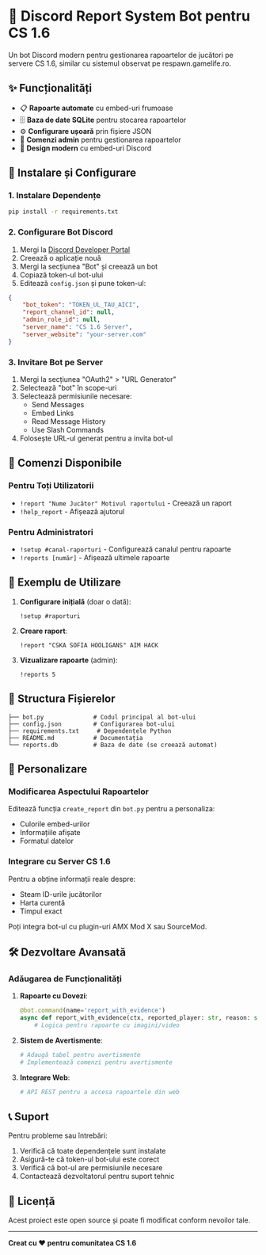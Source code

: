 # 🤖 Discord Report System Bot pentru CS 1.6

Un bot Discord modern pentru gestionarea rapoartelor de jucători pe servere CS 1.6, similar cu sistemul observat pe respawn.gamelife.ro.

## ✨ Funcționalități

- 📋 **Rapoarte automate** cu embed-uri frumoase
- 🗄️ **Baza de date SQLite** pentru stocarea rapoartelor
- ⚙️ **Configurare ușoară** prin fișiere JSON
- 👮 **Comenzi admin** pentru gestionarea rapoartelor
- 🎨 **Design modern** cu embed-uri Discord

## 🚀 Instalare și Configurare

### 1. Instalare Dependențe

```bash
pip install -r requirements.txt
```

### 2. Configurare Bot Discord

1. Mergi la [Discord Developer Portal](https://discord.com/developers/applications)
2. Creează o aplicație nouă
3. Mergi la secțiunea "Bot" și creează un bot
4. Copiază token-ul bot-ului
5. Editează `config.json` și pune token-ul:

```json
{
    "bot_token": "TOKEN_UL_TAU_AICI",
    "report_channel_id": null,
    "admin_role_id": null,
    "server_name": "CS 1.6 Server",
    "server_website": "your-server.com"
}
```

### 3. Invitare Bot pe Server

1. Mergi la secțiunea "OAuth2" > "URL Generator"
2. Selectează "bot" în scope-uri
3. Selectează permisiunile necesare:
   - Send Messages
   - Embed Links
   - Read Message History
   - Use Slash Commands
4. Folosește URL-ul generat pentru a invita bot-ul

## 📖 Comenzi Disponibile

### Pentru Toți Utilizatorii

- `!report "Nume Jucător" Motivul raportului` - Creează un raport
- `!help_report` - Afișează ajutorul

### Pentru Administratori

- `!setup #canal-raporturi` - Configurează canalul pentru rapoarte
- `!reports [număr]` - Afișează ultimele rapoarte

## 🎯 Exemplu de Utilizare

1. **Configurare inițială** (doar o dată):
   ```
   !setup #raporturi
   ```

2. **Creare raport**:
   ```
   !report "CSKA SOFIA HOOLIGANS" AIM HACK
   ```

3. **Vizualizare rapoarte** (admin):
   ```
   !reports 5
   ```

## 📁 Structura Fișierelor

```
├── bot.py              # Codul principal al bot-ului
├── config.json         # Configurarea bot-ului
├── requirements.txt     # Dependențele Python
├── README.md           # Documentația
└── reports.db          # Baza de date (se creează automat)
```

## 🔧 Personalizare

### Modificarea Aspectului Rapoartelor

Editează funcția `create_report` din `bot.py` pentru a personaliza:
- Culorile embed-urilor
- Informațiile afișate
- Formatul datelor

### Integrare cu Server CS 1.6

Pentru a obține informații reale despre:
- Steam ID-urile jucătorilor
- Harta curentă
- Timpul exact

Poți integra bot-ul cu plugin-uri AMX Mod X sau SourceMod.

## 🛠️ Dezvoltare Avansată

### Adăugarea de Funcționalități

1. **Rapoarte cu Dovezi**:
   ```python
   @bot.command(name='report_with_evidence')
   async def report_with_evidence(ctx, reported_player: str, reason: str):
       # Logica pentru rapoarte cu imagini/video
   ```

2. **Sistem de Avertismente**:
   ```python
   # Adaugă tabel pentru avertismente
   # Implementează comenzi pentru avertismente
   ```

3. **Integrare Web**:
   ```python
   # API REST pentru a accesa rapoartele din web
   ```

## 📞 Suport

Pentru probleme sau întrebări:
1. Verifică că toate dependențele sunt instalate
2. Asigură-te că token-ul bot-ului este corect
3. Verifică că bot-ul are permisiunile necesare
4. Contactează dezvoltatorul pentru suport tehnic

## 📄 Licență

Acest proiect este open source și poate fi modificat conform nevoilor tale.

---

**Creat cu ❤️ pentru comunitatea CS 1.6**
